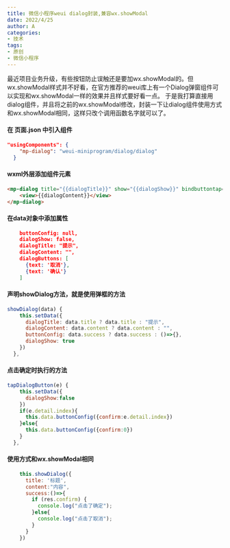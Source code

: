 ```yaml
---
title: 微信小程序weui dialog封装,兼容wx.showModal
date: 2022/4/25
author: A
categories:
- 技术
tags:
- 原创
- 微信小程序
---
```


最近项目业务升级，有些按钮防止误触还是要加wx.showModal的。但wx.showModal样式并不好看，在官方推荐的weui库上有一个Dialog弹窗组件可以实现和wx.showModal一样的效果并且样式要好看一点。
于是我打算直接用dialog组件，并且将之前的wx.showModal修改，封装一下让dialog组件使用方式和wx.showModal相同，这样只改个调用函数名字就可以了。
#### 在 页面.json 中引入组件
```json
"usingComponents": {
    "mp-dialog": "weui-miniprogram/dialog/dialog"
  }
```
#### wxml外层添加组件元素
```html
<mp-dialog title="{{dialogTitle}}" show="{{dialogShow}}" bindbuttontap="tapDialogButton" buttons="{{dialogButtons}}">
    <view>{{dialogContent}}</view>
</mp-dialog>
```
#### 在data对象中添加属性
```json
    buttonConfig: null,
    dialogShow: false,
    dialogTitle: "提示",
    dialogContent: "",
    dialogButtons: [
      {text: '取消'},
      {text: '确认'}
    ]
```
#### 声明showDialog方法，就是使用弹框的方法
```javascript
showDialog(data) {
    this.setData({
      dialogTitle: data.title ? data.title : "提示",
      dialogContent: data.content ? data.content : "",
      buttonConfig: data.success ? data.success : ()=>{},
      dialogShow: true
    })
  },
```
#### 点击确定时执行的方法
```javascript
tapDialogButton(e) {
    this.setData({
      dialogShow:false
    })
    if(e.detail.index){
      this.data.buttonConfig({confirm:e.detail.index})
    }else{
      this.data.buttonConfig({confirm:0})
    }
  },
```

#### 使用方式和wx.showModal相同
```javascript
    this.showDialog({
      title: '标题',
      content:"内容",
      success:()=>{
        if (res.confirm) {
          console.log("点击了确定");
        }else{
          console.log("点击了取消");
        }
      }
    })
```
